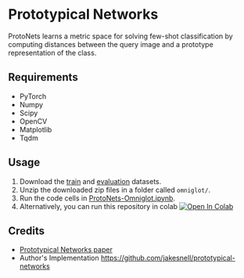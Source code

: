 # Prototypical Networks

ProtoNets learns a metric space for solving few-shot classification by computing distances between the query image and a prototype representation of the class.

## Requirements

* PyTorch
* Numpy
* Scipy
* OpenCV
* Matplotlib
* Tqdm

## Usage

1. Download the [train](https://github.com/brendenlake/omniglot/blob/master/python/images_background.zip) and [evaluation](https://github.com/brendenlake/omniglot/blob/master/python/images_evaluation.zip) datasets.
2. Unzip the downloaded zip files in a folder called `omniglot/`.
3. Run the code cells in [ProtoNets-Omniglot.ipynb](ProtoNets-Omniglot.ipynb).
4. Alternatively, you can run this repository in colab <a href="https://colab.research.google.com/drive/1We4qwJBBA8BwLuOIQZKLLU4MzskWDHUH?usp=sharing" target="_parent"><img src="https://colab.research.google.com/assets/colab-badge.svg" alt="Open In Colab"/></a>

## Credits

* [Prototypical Networks paper](http://papers.nips.cc/paper/6996-prototypical-networks-for-few-shot-learning.pdf)
* Author's Implementation https://github.com/jakesnell/prototypical-networks
